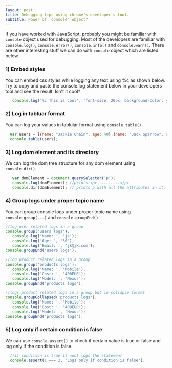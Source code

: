 ```yaml
---
layout: post
title: Debugging tips using chrome's developer's tool.
subtitle: Power of 'console' object?
---
```


If you have worked with JavaScript, probably you might be familiar with `console` object used for debugging. Most of the developers
are familiar with `console.log()`, `console,error()`, `console.info()` and `console.warn()`. There are other interesting stuff we can
do with `console` object which are listed below.

### 1) Embed styles
You can embed css styles while logging any text using %c as shown below. Try to copy and paste the console.log statement below in your developers tool and see the result. Isn't it cool?

```javascript
   console.log('%c This is cool', 'font-size: 20px; background-color: yellow; border: 5px solid red;');
```

### 2) Log in tabluar format
You can log your values in tablular format using `console.table()`

```javascript
  var users = [{name: "Jackie Chain", age: 40},{name: "Jack Sparrow", age: 30},{name: "Tom Hanks", age: 40}];
  console.table(users);
```
### 3) Log dom element and its directory
We can log the dom tree structure for any dom element using `console.dir()`.

```javascript
   var domElement = document.querySelector('p');
   console.log(domElement); //prints <p>..........</p>
   console.dir(domElement); // prints p with all the attributes in it.
```

### 4) Group logs under proper topic name
You can group console logs under proper topic name using `console.group(...)` and `console.groupEnd()`

```javascript
//log user related logs in a group
console.group('users logs'); 
   console.log('Name: ', 'jk');
   console.log('Age: ', '30'); 
   console.log('Email: ', 'jk@jk.com');
console.groupEnd('users logs');

//log product related logs in a group
console.group('products logs'); 
   console.log('Name: ', 'Mobile');
   console.log('Cost: ', '400EUR'); 
   console.log('Model: ', 'Nexus');
console.groupEnd('products logs');

//logs product related logs in a group but in collapse format
console.groupCollapsed('products logs'); 
   console.log('Name: ', 'Mobile');
   console.log('Cost: ', '400EUR'); 
   console.log('Model: ', 'Nexus');
console.groupEnd('products logs');
```

### 5) Log only if certain condition is false
We can use `console.assert()` to check if certain value is true or false and log only if the condition is false.

```javascript
  //if condition is true it wont logs the statement 
  console.assert(1 === 2, "Logs only if condition is false");
```
